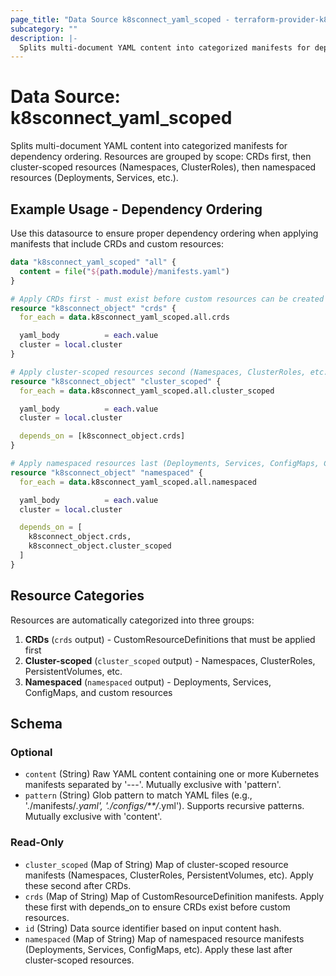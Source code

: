 ```yaml
---
page_title: "Data Source k8sconnect_yaml_scoped - terraform-provider-k8sconnect"
subcategory: ""
description: |-
  Splits multi-document YAML content into categorized manifests for dependency ordering. Resources are grouped by scope: CRDs first, then cluster-scoped resources (Namespaces, ClusterRoles), then namespaced resources (Deployments, Services, etc.).
---
```


# Data Source: k8sconnect_yaml_scoped

Splits multi-document YAML content into categorized manifests for dependency ordering. Resources are grouped by scope: CRDs first, then cluster-scoped resources (Namespaces, ClusterRoles), then namespaced resources (Deployments, Services, etc.).

## Example Usage - Dependency Ordering

Use this datasource to ensure proper dependency ordering when applying manifests that include CRDs and custom resources:

```terraform
data "k8sconnect_yaml_scoped" "all" {
  content = file("${path.module}/manifests.yaml")
}

# Apply CRDs first - must exist before custom resources can be created
resource "k8sconnect_object" "crds" {
  for_each = data.k8sconnect_yaml_scoped.all.crds

  yaml_body          = each.value
  cluster = local.cluster
}

# Apply cluster-scoped resources second (Namespaces, ClusterRoles, etc.)
resource "k8sconnect_object" "cluster_scoped" {
  for_each = data.k8sconnect_yaml_scoped.all.cluster_scoped

  yaml_body          = each.value
  cluster = local.cluster

  depends_on = [k8sconnect_object.crds]
}

# Apply namespaced resources last (Deployments, Services, ConfigMaps, Custom Resources, etc.)
resource "k8sconnect_object" "namespaced" {
  for_each = data.k8sconnect_yaml_scoped.all.namespaced

  yaml_body          = each.value
  cluster = local.cluster

  depends_on = [
    k8sconnect_object.crds,
    k8sconnect_object.cluster_scoped
  ]
}
```

## Resource Categories

Resources are automatically categorized into three groups:

1. **CRDs** (`crds` output) - CustomResourceDefinitions that must be applied first
2. **Cluster-scoped** (`cluster_scoped` output) - Namespaces, ClusterRoles, PersistentVolumes, etc.
3. **Namespaced** (`namespaced` output) - Deployments, Services, ConfigMaps, and custom resources

<!-- schema generated by tfplugindocs -->
## Schema

### Optional

- `content` (String) Raw YAML content containing one or more Kubernetes manifests separated by '---'. Mutually exclusive with 'pattern'.
- `pattern` (String) Glob pattern to match YAML files (e.g., './manifests/*.yaml', './configs/**/*.yml'). Supports recursive patterns. Mutually exclusive with 'content'.

### Read-Only

- `cluster_scoped` (Map of String) Map of cluster-scoped resource manifests (Namespaces, ClusterRoles, PersistentVolumes, etc). Apply these second after CRDs.
- `crds` (Map of String) Map of CustomResourceDefinition manifests. Apply these first with depends_on to ensure CRDs exist before custom resources.
- `id` (String) Data source identifier based on input content hash.
- `namespaced` (Map of String) Map of namespaced resource manifests (Deployments, Services, ConfigMaps, etc). Apply these last after cluster-scoped resources.
